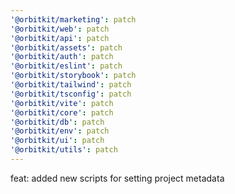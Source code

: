 ```yaml
---
'@orbitkit/marketing': patch
'@orbitkit/web': patch
'@orbitkit/api': patch
'@orbitkit/assets': patch
'@orbitkit/auth': patch
'@orbitkit/eslint': patch
'@orbitkit/storybook': patch
'@orbitkit/tailwind': patch
'@orbitkit/tsconfig': patch
'@orbitkit/vite': patch
'@orbitkit/core': patch
'@orbitkit/db': patch
'@orbitkit/env': patch
'@orbitkit/ui': patch
'@orbitkit/utils': patch
---
```


feat: added new scripts for setting project metadata
